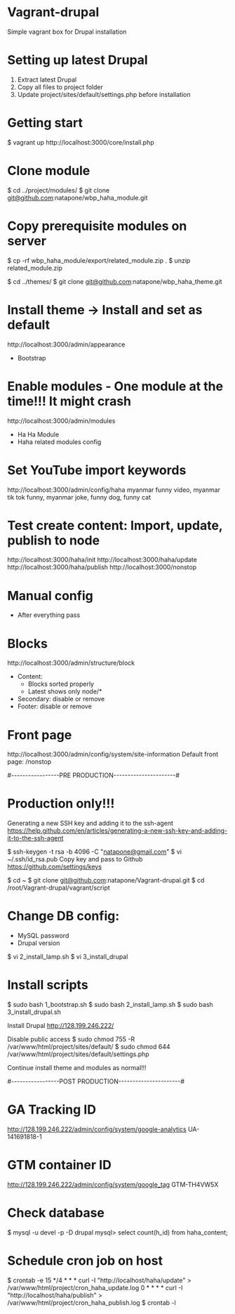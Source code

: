 # Vagrant-drupal
Simple vagrant box for Drupal installation

# Setting up latest Drupal
1. Extract latest Drupal
2. Copy all files to project folder
3. Update project/sites/default/settings.php before installation

# Getting start
$ vagrant up
http://localhost:3000/core/install.php

# Clone module
$ cd ../project/modules/
$ git clone git@github.com:natapone/wbp_haha_module.git

# Copy prerequisite modules on server
$ cp -rf wbp_haha_module/export/related_module.zip .
$ unzip related_module.zip
<!-- $ tar -zxvf related_module.zip -->

$ cd ../themes/
$ git clone git@github.com:natapone/wbp_haha_theme.git

# Install theme -> Install and set as default
http://localhost:3000/admin/appearance
- Bootstrap

# Enable modules - One module at the time!!! It might crash
http://localhost:3000/admin/modules
- Ha Ha Module
- Haha related modules config

# Set YouTube import keywords
http://localhost:3000/admin/config/haha
myanmar funny video, myanmar tik tok funny, myanmar joke, funny dog, funny cat

# Test create content: Import, update, publish to node
http://localhost:3000/haha/init
http://localhost:3000/haha/update
http://localhost:3000/haha/publish
http://localhost:3000/nonstop

# Manual config
- After everything pass

# Blocks
http://localhost:3000/admin/structure/block
- Content:
  - Blocks sorted properly
  - Latest shows only node/*
- Secondary: disable or remove
- Footer: disable or remove

# Front page
http://localhost:3000/admin/config/system/site-information
Default front page: /nonstop

#-----------------PRE PRODUCTION----------------------#

# Production only!!!
Generating a new SSH key and adding it to the ssh-agent
https://help.github.com/en/articles/generating-a-new-ssh-key-and-adding-it-to-the-ssh-agent

$ ssh-keygen -t rsa -b 4096 -C "natapone@gmail.com"
$ vi ~/.ssh/id_rsa.pub
Copy key and pass to Github
https://github.com/settings/keys

$ cd ~
$ git clone git@github.com:natapone/Vagrant-drupal.git
$ cd /root/Vagrant-drupal/vagrant/script

# Change DB config:
- MySQL password
- Drupal version

$ vi 2_install_lamp.sh
$ vi 3_install_drupal

# Install scripts
$ sudo bash 1_bootstrap.sh
$ sudo bash 2_install_lamp.sh
$ sudo bash 3_install_drupal.sh

Install Drupal
http://128.199.246.222/

Disable public access
$ sudo chmod 755 -R /var/www/html/project/sites/default/
$ sudo chmod 644 /var/www/html/project/sites/default/settings.php

Continue install theme and modules as normal!!!

#-----------------POST PRODUCTION----------------------#

# GA Tracking ID
http://128.199.246.222/admin/config/system/google-analytics
UA-141691818-1

# GTM container ID
http://128.199.246.222/admin/config/system/google_tag
GTM-TH4VW5X

# Check database
$ mysql -u devel -p -D drupal
mysql> select count(h_id) from haha_content;

# Schedule cron job on host
$ crontab -e
15 */4 * * * curl -I "http://localhost/haha/update" > /var/www/html/project/cron_haha_update.log
0 * * * * curl -I "http://localhost/haha/publish" > /var/www/html/project/cron_haha_publish.log
$ crontab -l
